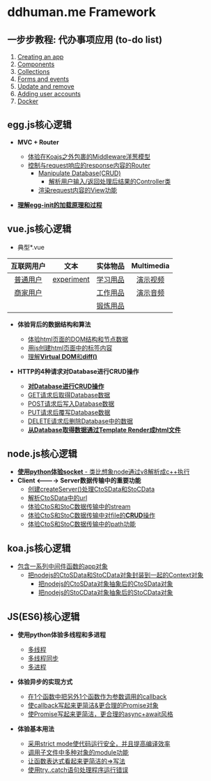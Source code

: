 # ddhuman.me Framework

## 一步步教程: 代办事项应用 (to-do list)

1. [Creating an app](/chapters/一步步教程_代办事项应用/Creating_an_app.md)
2. [Components](/chapters/一步步教程_代办事项应用/Components.md)
3. [Collections](/chapters/一步步教程_代办事项应用/Collections.md)
4. [Forms and events](/chapters/一步步教程_代办事项应用/Forms_and_events.md)
5. [Update and remove](/chapters/一步步教程_代办事项应用/Update_and_remove.md)
6. [Adding user accounts](/chapters/一步步教程_代办事项应用/Adding_user_accounts.md)
7. [Docker](/chapters/一步步教程_代办事项应用/Docker.md)

## egg.js核心逻辑

- **MVC + Router**
  - [体验在Koajs之外包裹的Middleware洋葱模型](/chapters/egg.js核心逻辑/体验在Koajs之外包裹的Middleware洋葱模型.md)
  - [控制与request响应的response内容的Router](/chapters/egg.js核心逻辑/控制与request响应的response内容的Router.md)
    - [Manipulate Database(CRUD)](/chapters/egg.js核心逻辑/CRUD_Database.md)
      - [解析用户输入/返回处理后结果的Controller类](/chapters/egg.js核心逻辑/解析用户输入-返回处理后结果的Controller类.md)
    - [渲染request内容的View功能](/chapters/egg.js核心逻辑/渲染request内容的View功能.md)	

- [**理解egg-init的加载原理和过程**](/chapters/egg.js核心逻辑/理解egg-init的加载原理和过程.md)

## vue.js核心逻辑

- 典型*.vue

| 互联网用户 | 文本 | 实体物品 | **Multimedia** |
|:-------:|:-------:|:-------:|:-------:|
|[普通用户]|[experiment]|[学习用品]|[演示视频]|
|[商家用户]|         |[工作用品]|[演示音频]|
|    	  |         |[锻炼用品]|         |

[普通用户]: /chapters/vue.js核心逻辑/普通用户.md
[商家用户]: /chapters/vue.js核心逻辑/商家用户.md

[experiment]: /chapters/vue.js核心逻辑/experiment.md

[学习用品]: /chapters/vue.js核心逻辑/学习用品.md
[工作用品]: /chapters/vue.js核心逻辑/工作用品.md
[锻炼用品]: /chapters/vue.js核心逻辑/锻炼用品.md

[演示视频]: /chapters/vue.js核心逻辑/演示视频.md
[演示音频]: /chapters/vue.js核心逻辑/演示音频.md

- **体验背后的数据结构和算法**
  - [体验html页面的DOM结构和节点数据](/chapters/vue.js核心逻辑/体验html页面的DOM结构和节点数据.md)
  - [用js创建html页面中的标签内容](/chapters/vue.js核心逻辑/用js创建html页面中的标签内容.md)
  - [理解**Virtual DOM**和**diff()**](/chapters/vue.js核心逻辑/理解Virtual_DOM和diff().md)

- **HTTP的4种请求对Database进行CRUD操作**
  - [**对Database进行CRUD操作**](/chapters/vue.js核心逻辑/对Database进行CRUD操作.md)
  - [GET请求后取得Database数据](/chapters/vue.js核心逻辑/GET请求后取得Database数据.md)
  - [POST请求后写入Database数据](/chapters/vue.js核心逻辑/POST请求后写入Database数据.md)
  - [PUT请求后覆写Database数据](/chapters/vue.js核心逻辑/PUT请求后覆写Database数据.md)
  - [DELETE请求后删除Database中的数据](/chapters/vue.js核心逻辑/DELETE请求后删除Database中的数据.md)
  - [**从Database取得数据通过Template Render成html文件**](/chapters/vue.js核心逻辑/从Database取得数据通过TemplateRender成html文件.md)

## node.js核心逻辑

- [**使用python体验socket** - 类比想象node通过v8解析成c++执行](/chapters/node.js核心逻辑/使用python体验socket.md)
- **Client <----> Server数据传输中的重要功能**
	- [创建createServer()处理CtoSData和StoCData](/chapters/node.js核心逻辑/创建createServer()处理CtoSData和StoCData.md)
	- [解析CtoSData中的url](/chapters/node.js核心逻辑/解析CtoSData中的url.md)
	- [体验CtoS和StoC数据传输中的stream](/chapters/node.js核心逻辑/体验CtoS和StoC数据传输中的stream.md)
	- [体验CtoS和StoC数据传输中对file的**CRUD**操作](/chapters/node.js核心逻辑/体验CtoS和StoC数据传输中对file的CRUD操作.md)
	- [体验CtoS和StoC数据传输中的path功能](/chapters/node.js核心逻辑/体验CtoS和StoC数据传输中的path功能.md)

## koa.js核心逻辑

- [包含一系列中间件函数的app对象](/chapters/koa.js核心逻辑/包含一系列中间件函数的app对象.md)
	- [把nodejs的CtoSData和StoCData对象封装到一起的Context对象](/chapters/koa.js核心逻辑/把nodejs的CtoSData和StoCData对象封装到一起的Context对象.md)
		- [把nodejs的CtoSData对象抽象后的CtoSData对象](/chapters/koa.js核心逻辑/把nodejs的CtoSData对象抽象后的CtoSData对象.md)
		- [把nodejs的StoCData对象抽象后的StoCData对象](/chapters/koa.js核心逻辑/把nodejs的StoCData对象抽象后的StoCData对象.md)

## JS(ES6)核心逻辑

- **使用python体验多线程和多进程**
	- [多线程](/chapters/JS(ES6)核心逻辑/使用python体验多线程.md)
	- [多线程同步](/chapters/JS(ES6)核心逻辑/使用python体验多线程同步.md) 
	- [多进程](/chapters/JS(ES6)核心逻辑/使用python体验多进程.md)

- **体验异步的实现方式**
  - [在1个函数中把另外1个函数作为参数调用的callback](/chapters/JS(ES6)核心逻辑/在1个函数中把另外1个函数作为参数调用的callback.md)
  - [使callback写起来更简洁&更合理的Promise对象](/chapters/JS(ES6)核心逻辑/使callback写起来更简洁&更合理的Promise对象.md)
  - [使Promise写起来更简洁，更合理的async+await风格](/chapters/JS(ES6)核心逻辑/使Promise写起来更简洁，更合理的async+await风格.md)

- **体验基本用法**
  - [采用strict mode使代码运行安全，并且提高编译效率](/chapters/JS(ES6)核心逻辑/采用strict_mode使代码运行安全&提高编译效率.md)
  - [调用子文件中多种对象的module功能](/chapters/JS(ES6)核心逻辑/调用子文件中多种对象的module功能.md)
  - [让函数表达式看起来更简洁的=>写法](/chapters/JS(ES6)核心逻辑/让函数表达式看起来更简洁的Arrow写法.md)
  - [使用try..catch语句处理程序运行错误](/chapters/JS(ES6)核心逻辑/使用try..catch语句处理程序运行错误.md)



